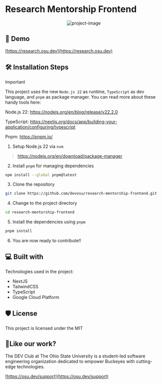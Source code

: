 # Research Mentorship Frontend

<p align="center"><img src="https://socialify.git.ci/devosu/research-mentorship-frontend/image?description=1&amp;issues=1&amp;language=1&amp;name=1&amp;owner=1&amp;theme=Light" alt="project-image">

## 🚀 Demo

[https://research.osu.dev](https://research.osu.dev)

## 🛠️ Installation Steps

> [!IMPORTANT]
> This project uses the new `Node.js 22` as runtime, `TypeScript` as dev language, and `pnpm` as package manager. You can read more about these handy tools here:
>
> Node.js 22: https://nodejs.org/en/blog/release/v22.2.0
>
> TypeScript: https://nextjs.org/docs/app/building-your-application/configuring/typescript
>
> Pnpm: https://pnpm.io/

1. Setup Node.js 22 via `nvm`

> https://nodejs.org/en/download/package-manager

2. Install `pnpm` for managing dependencies

```bash
npm install --global pnpm@latest
```

3. Clone the repository

```bash
git clone https://github.com/devosu/research-mentorship-frontend.git
```

4. Change to the project directory

```bash
cd research-mentorship-frontend
```

5. Install the dependencies using `pnpm`

```bash
pnpm install
```

6. You are now ready to contribute!!

## 💻 Built with

Technologies used in the project:

* NextJS
* TailwindCSS
* TypeScript
* Google Cloud Platform

## 🛡️ License

This project is licensed under the MIT

## 💖Like our work?

The DEV Club at The Ohio State University is a student-led software engineering organization dedicated to empower Buckeyes with cutting-edge technologies.

[https://osu.dev/support](https://osu.dev/support)
